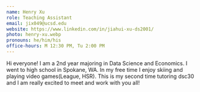 ```yaml
---
name: Henry Xu
role: Teaching Assistant
email: jix049@ucsd.edu
website: https://www.linkedin.com/in/jiahui-xu-ds2001/
photo: henry-xu.webp
pronouns: he/him/his
office-hours: M 12:30 PM, Tu 2:00 PM
---
```


Hi everyone! I am a 2nd year majoring in Data Science and Economics. I went to high school in Spokane, WA. In my free time I enjoy skiing and playing video games(League, HSR). This is my second time tutoring dsc30 and I am really excited to meet and work with you all!

